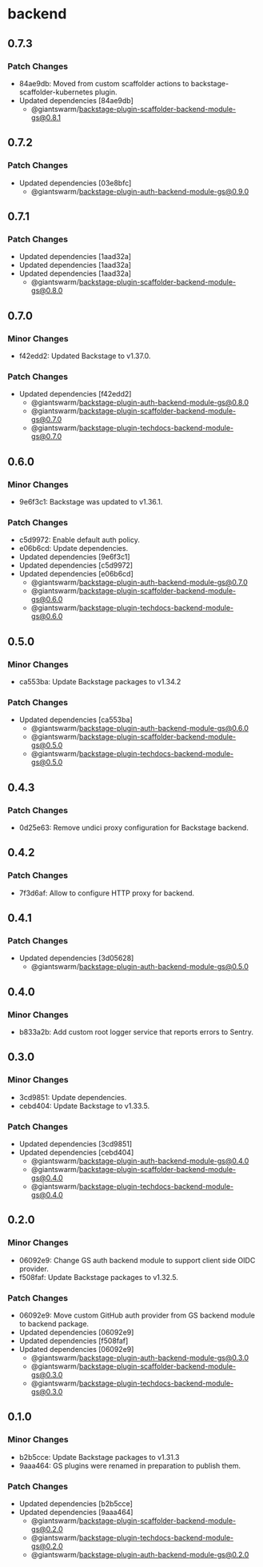 # backend

## 0.7.3

### Patch Changes

- 84ae9db: Moved from custom scaffolder actions to backstage-scaffolder-kubernetes plugin.
- Updated dependencies [84ae9db]
  - @giantswarm/backstage-plugin-scaffolder-backend-module-gs@0.8.1

## 0.7.2

### Patch Changes

- Updated dependencies [03e8bfc]
  - @giantswarm/backstage-plugin-auth-backend-module-gs@0.9.0

## 0.7.1

### Patch Changes

- Updated dependencies [1aad32a]
- Updated dependencies [1aad32a]
- Updated dependencies [1aad32a]
  - @giantswarm/backstage-plugin-scaffolder-backend-module-gs@0.8.0

## 0.7.0

### Minor Changes

- f42edd2: Updated Backstage to v1.37.0.

### Patch Changes

- Updated dependencies [f42edd2]
  - @giantswarm/backstage-plugin-auth-backend-module-gs@0.8.0
  - @giantswarm/backstage-plugin-scaffolder-backend-module-gs@0.7.0
  - @giantswarm/backstage-plugin-techdocs-backend-module-gs@0.7.0

## 0.6.0

### Minor Changes

- 9e6f3c1: Backstage was updated to v1.36.1.

### Patch Changes

- c5d9972: Enable default auth policy.
- e06b6cd: Update dependencies.
- Updated dependencies [9e6f3c1]
- Updated dependencies [c5d9972]
- Updated dependencies [e06b6cd]
  - @giantswarm/backstage-plugin-auth-backend-module-gs@0.7.0
  - @giantswarm/backstage-plugin-scaffolder-backend-module-gs@0.6.0
  - @giantswarm/backstage-plugin-techdocs-backend-module-gs@0.6.0

## 0.5.0

### Minor Changes

- ca553ba: Update Backstage packages to v1.34.2

### Patch Changes

- Updated dependencies [ca553ba]
  - @giantswarm/backstage-plugin-auth-backend-module-gs@0.6.0
  - @giantswarm/backstage-plugin-scaffolder-backend-module-gs@0.5.0
  - @giantswarm/backstage-plugin-techdocs-backend-module-gs@0.5.0

## 0.4.3

### Patch Changes

- 0d25e63: Remove undici proxy configuration for Backstage backend.

## 0.4.2

### Patch Changes

- 7f3d6af: Allow to configure HTTP proxy for backend.

## 0.4.1

### Patch Changes

- Updated dependencies [3d05628]
  - @giantswarm/backstage-plugin-auth-backend-module-gs@0.5.0

## 0.4.0

### Minor Changes

- b833a2b: Add custom root logger service that reports errors to Sentry.

## 0.3.0

### Minor Changes

- 3cd9851: Update dependencies.
- cebd404: Update Backstage to v1.33.5.

### Patch Changes

- Updated dependencies [3cd9851]
- Updated dependencies [cebd404]
  - @giantswarm/backstage-plugin-auth-backend-module-gs@0.4.0
  - @giantswarm/backstage-plugin-scaffolder-backend-module-gs@0.4.0
  - @giantswarm/backstage-plugin-techdocs-backend-module-gs@0.4.0

## 0.2.0

### Minor Changes

- 06092e9: Change GS auth backend module to support client side OIDC provider.
- f508faf: Update Backstage packages to v1.32.5.

### Patch Changes

- 06092e9: Move custom GitHub auth provider from GS backend module to backend package.
- Updated dependencies [06092e9]
- Updated dependencies [f508faf]
- Updated dependencies [06092e9]
  - @giantswarm/backstage-plugin-auth-backend-module-gs@0.3.0
  - @giantswarm/backstage-plugin-scaffolder-backend-module-gs@0.3.0
  - @giantswarm/backstage-plugin-techdocs-backend-module-gs@0.3.0

## 0.1.0

### Minor Changes

- b2b5cce: Update Backstage packages to v1.31.3
- 9aaa464: GS plugins were renamed in preparation to publish them.

### Patch Changes

- Updated dependencies [b2b5cce]
- Updated dependencies [9aaa464]
  - @giantswarm/backstage-plugin-scaffolder-backend-module-gs@0.2.0
  - @giantswarm/backstage-plugin-techdocs-backend-module-gs@0.2.0
  - @giantswarm/backstage-plugin-auth-backend-module-gs@0.2.0
